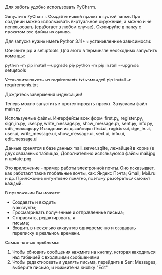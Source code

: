 Для работы удобно использовать PyCharm.

Запустите PyCharm. Создайте новый проект в пустой папке.
При создании можно использовать виртуальное окружение, а можно и не использовать (сработает в любом случае).
Скопируйте в папку с проектом все файлы из архива.

Для запуска нужно иметь Python 3.11+ и установленные зависимости:

Обновите pip и setuptools.
Для этого в терминале необходимо запустить команды:

python -m pip install --upgrade pip
python -m pip install --upgrade setuptools

Установите пакеты из requirements.txt командой
pip install -r requirements.txt

Дождитесь завершения индексации!

Теперь можно запустить и протестировать проект.
Запускаем файл main.py

Используемые файлы.
Интерфейсы всех форм: first.py, register.py, sign_in.py, user.py, write_message.py, show_message.py, sent.py, info.py, edit_message.py
Исходники из дизайнера: first.ui, register.ui, sign_in.ui, user.ui, write_message.ui, show_message.ui, sent.ui, info.ui, edit_message.ui

Данные хранятся в базе данных mail_server.sqlite, лежайщей в корне (в двух связанных таблицах)
Дополнительно используются файлы mail.jpg и update.png


Это приложение - пример работы электронной почты. Оно показывает, как работают такие глобальные почты, как: Яндекс Почта; Gmail; Mail.ru и др. Приложение интуитивно понятно, поэтому разобраться сможет каждый.

В приложении Вы можете:
* Создавать  и входить   
  в аккаунты;
* Просматривать 
  полученные и  отправленные 
  письма; 
* Отправлять, редактировать, и  
  письма;
* Входить в несколько аккаунтов 
  одновременно и создавать 
  переписку в реальном времени.

Самые частые проблемы:
1. Чтобы обновить сообщения нажмите на кнопку, которая находиться над таблицей с входящими сообщениями
2. Чтобы редактировать и удалять письма, перейдите в Sent Messages, выберите письмо, и нажмите на кнопку "Edit"